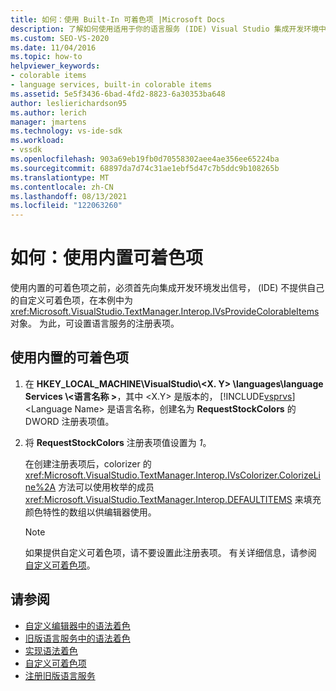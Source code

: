 ```yaml
---
title: 如何：使用 Built-In 可着色项 |Microsoft Docs
description: 了解如何使用适用于你的语言服务 (IDE) Visual Studio 集成开发环境中的内置可着色项。
ms.custom: SEO-VS-2020
ms.date: 11/04/2016
ms.topic: how-to
helpviewer_keywords:
- colorable items
- language services, built-in colorable items
ms.assetid: 5e5f3436-6bad-4fd2-8823-6a30353ba648
author: leslierichardson95
ms.author: lerich
manager: jmartens
ms.technology: vs-ide-sdk
ms.workload:
- vssdk
ms.openlocfilehash: 903a69eb19fb0d70558302aee4ae356ee65224ba
ms.sourcegitcommit: 68897da7d74c31ae1ebf5d47c7b5ddc9b108265b
ms.translationtype: MT
ms.contentlocale: zh-CN
ms.lasthandoff: 08/13/2021
ms.locfileid: "122063260"
---
```

# <a name="how-to-use-built-in-colorable-items"></a>如何：使用内置可着色项
使用内置的可着色项之前，必须首先向集成开发环境发出信号， (IDE) 不提供自己的自定义可着色项，在本例中为 <xref:Microsoft.VisualStudio.TextManager.Interop.IVsProvideColorableItems> 对象。 为此，可设置语言服务的注册表项。

## <a name="to-use-built-in-colorable-items"></a>使用内置的可着色项

1. 在 **HKEY_LOCAL_MACHINE\VisualStudio\\<X. Y> \languages\language Services \\<语言名称 \>**，其中 \<X.Y> 是版本的， [!INCLUDE[vsprvs](../../code-quality/includes/vsprvs_md.md)] \<Language Name> 是语言名称，创建名为 **RequestStockColors** 的 DWORD 注册表项值。

2. 将 **RequestStockColors** 注册表项值设置为 *1*。

    在创建注册表项后，colorizer 的 <xref:Microsoft.VisualStudio.TextManager.Interop.IVsColorizer.ColorizeLine%2A> 方法可以使用枚举的成员 <xref:Microsoft.VisualStudio.TextManager.Interop.DEFAULTITEMS> 来填充颜色特性的数组以供编辑器使用。

   > [!NOTE]
   > 如果提供自定义可着色项，请不要设置此注册表项。 有关详细信息，请参阅 [自定义可着色项](../../extensibility/internals/custom-colorable-items.md)。

## <a name="see-also"></a>请参阅
- [自定义编辑器中的语法着色](../../extensibility/syntax-coloring-in-custom-editors.md)
- [旧版语言服务中的语法着色](../../extensibility/internals/syntax-coloring-in-a-legacy-language-service.md)
- [实现语法着色](../../extensibility/internals/implementing-syntax-coloring.md)
- [自定义可着色项](../../extensibility/internals/custom-colorable-items.md)
- [注册旧版语言服务](../../extensibility/internals/registering-a-legacy-language-service2.md)
